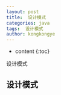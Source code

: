 ```yaml
---
layout: post
title:  设计模式
categories: java
tags:  设计模式
author: kongkongye
---
```


* content
{:toc}

设计模式




## 设计模式
